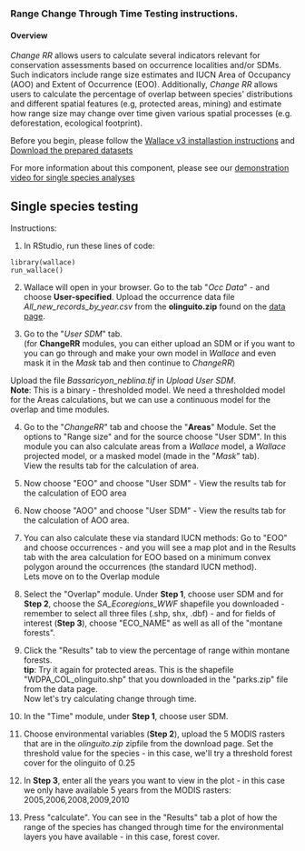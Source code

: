 ### Range Change Through Time Testing instructions.

#### Overview 
  *Change RR* allows users to calculate several indicators relevant for conservation assessments based on occurrence localities and/or SDMs. Such indicators include range size estimates and IUCN Area of Occupancy (AOO) and Extent of Occurrence (EOO). Additionally, *Change RR* allows users to calculate the percentage of overlap between species' distributions and different spatial features (e.g, protected areas, mining) and estimate how range size may change over time given various spatial processes (e.g. deforestation, ecological footprint).


Before you begin, please follow the [Wallace v3 installastion instructions](installation_instructions.md) and [Download the prepared datasets](Data.md)

For more information about this component, please see our [demonstration video for single species analyses](https://youtu.be/mfBwqnate88)<br>


## Single species testing

Instructions:<br>
1. In RStudio, run these lines of code:
```{r}
library(wallace)
run_wallace()
```
2. Wallace will open in your browser. Go to the tab "*Occ Data*" - and choose **User-specified**. Upload the occurrence data file *All_new_records_by_year.csv* from the **olinguito.zip** found on the [data page](Data.md).

3. Go to the "*User SDM*" tab. <br>
(for **ChangeRR** modules, you can either upload an SDM or if you want to you can go through and make your own model in *Wallace* and even mask it in the *Mask* tab and then continue to *ChangeRR*)

Upload the file *Bassaricyon_neblina.tif* in *Upload User SDM*.<br>
**Note**: This is a binary - thresholded model. We need a thresholded model for the Areas calculations, but we can use a continuous model for the overlap and time modules.

4. Go to the "*ChangeRR*" tab and choose the "**Areas**" Module. Set the options to "Range size" and for the source choose "User SDM". In this module you can also calculate areas from a *Wallace* model, a *Wallace* projected model, or a masked model (made in the "*Mask*" tab). <br>
View the results tab for the calculation of area.

5. Now choose "EOO" and choose "User SDM" - View the results tab for the calculation of EOO area

6. Now choose "AOO" and choose "User SDM" - View the results tab for the calculation of AOO area.

7. You can also calculate these via standard IUCN methods: Go to "EOO" and choose occurrences - and you will see a map plot and in the Results tab with the area calculation for EOO based on a minimum convex polygon around the occurrences (the standard IUCN method). <br> 
Lets move on to the Overlap module

8. Select the "Overlap" module. Under **Step 1**, choose user SDM and for **Step 2**, choose the *SA_Ecoregions_WWF* shapefile you downloaded - remember to select all three files (.shp, shx, .dbf) - and for fields of interest (**Step 3**), choose "ECO_NAME" as well as all of the "montane forests".

9. Click the "Results" tab to view the percentage of range within montane forests. <br>
**tip**: Try it again for protected areas. This is the shapefile "WDPA_COL_olinguito.shp" that you downloaded in the "parks.zip" file from the data page. <br>
Now let's try calculating change through time.

10. In the "Time" module, under **Step 1**, choose user SDM.

11. Choose environmental variables (**Step 2**), upload the 5 MODIS rasters that are in the *olinguito.zip* zipfile from the download page. Set the threshold value for the species - in this case, we'll try a threshold forest cover for the olinguito of 0.25

12. In **Step 3**, enter all the years you want to view in the plot - in this case we only have available 5 years from the MODIS rasters: 2005,2006,2008,2009,2010

13. Press "calculate". You can see in the "Results" tab a plot of how the range of the species has changed through time for the environmental layers you have available - in this case, forest cover.

